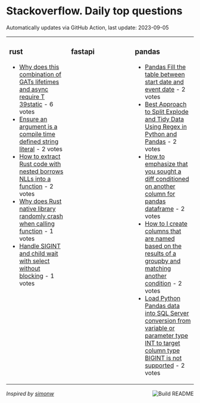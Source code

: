 # Stackoverflow. Daily top questions 

Automatically updates via GitHub Action, last update: <!-- date starts -->2023-09-05<!-- date ends -->


<table><tr><td valign="top" width="33%">

### rust
<!-- rust starts -->
* [Why does this combination of GATs lifetimes and async require T 39static](https://stackoverflow.com/questions/77034609/why-does-this-combination-of-gats-lifetimes-and-async-require-t-static) - 6 votes
* [Ensure an argument is a compile time defined string literal](https://stackoverflow.com/questions/77045093/ensure-an-argument-is-a-compile-time-defined-string-literal) - 2 votes
* [How to extract Rust code with nested borrows  NLLs into a function](https://stackoverflow.com/questions/77040023/how-to-extract-rust-code-with-nested-borrows-nlls-into-a-function) - 2 votes
* [Why does Rust native library randomly crash when calling function](https://stackoverflow.com/questions/77034733/why-does-rust-native-library-randomly-crash-when-calling-function) - 1 votes
* [Handle SIGINT and child wait with select without blocking](https://stackoverflow.com/questions/77040786/handle-sigint-and-child-wait-with-select-without-blocking) - 1 votes
<!-- rust ends -->
</td><td valign="top" width="34%">


### fastapi
<!-- fastapi starts -->

<!-- fastapi ends -->
</td><td valign="top" width="34%">


### pandas
<!-- pandas starts -->
* [Pandas Fill the table between start date and event date](https://stackoverflow.com/questions/77044544/pandas-fill-the-table-between-start-date-and-event-date) - 2 votes
* [Best Approach to Split Explode and Tidy Data Using Regex in Python and Pandas](https://stackoverflow.com/questions/77041143/best-approach-to-split-explode-and-tidy-data-using-regex-in-python-and-pandas) - 2 votes
* [How to emphasize that you sought a diff conditioned on another column for pandas dataframe](https://stackoverflow.com/questions/77040164/how-to-emphasize-that-you-sought-a-diff-conditioned-on-another-column-for-pandas) - 2 votes
* [How to I create columns that are named based on the results of a groupby and matching another condition](https://stackoverflow.com/questions/77046517/how-to-i-create-columns-that-are-named-based-on-the-results-of-a-groupby-and-mat) - 2 votes
* [Load Python Pandas data into SQL Server conversion from variable or parameter type INT to target column type BIGINT is not supported](https://stackoverflow.com/questions/77034723/load-python-pandas-data-into-sql-server-conversion-from-variable-or-parameter-t) - 2 votes
<!-- pandas ends -->
</td></tr></table>

<a href="https://github.com/hp0404/hp0404/actions"><img src="https://github.com/hp0404/hp0404/workflows/Build%20README/badge.svg" align="right" alt="Build README"></a> <p>*Inspired by  [simonw](https://github.com/simonw/simonw)*</p>
